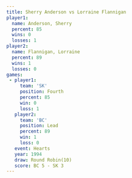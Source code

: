 ```yaml
---
title: Sherry Anderson vs Lorraine Flannigan
player1:                   
  name: Anderson, Sherry   
  percent: 85              
  wins: 0                  
  losses: 1                
player2:                   
  name: Flannigan, Lorraine
  percent: 89              
  wins: 1                  
  losses: 0                
games:
 - player1:          
     team: 'SK'      
     position: Fourth
     percent: 85     
     win: 0          
     loss: 1         
   player2:        
     team: 'BC'    
     position: Lead
     percent: 89   
     win: 1        
     loss: 0       
   event: Hearts        
   year: 1994           
   draw: Round Robin(10)
   score: BC 5 - SK 3   
---
```

